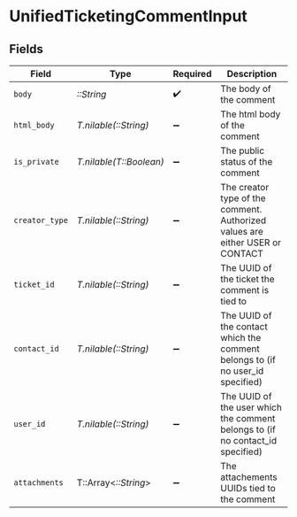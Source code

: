 # UnifiedTicketingCommentInput


## Fields

| Field                                                                          | Type                                                                           | Required                                                                       | Description                                                                    |
| ------------------------------------------------------------------------------ | ------------------------------------------------------------------------------ | ------------------------------------------------------------------------------ | ------------------------------------------------------------------------------ |
| `body`                                                                         | *::String*                                                                     | :heavy_check_mark:                                                             | The body of the comment                                                        |
| `html_body`                                                                    | *T.nilable(::String)*                                                          | :heavy_minus_sign:                                                             | The html body of the comment                                                   |
| `is_private`                                                                   | *T.nilable(T::Boolean)*                                                        | :heavy_minus_sign:                                                             | The public status of the comment                                               |
| `creator_type`                                                                 | *T.nilable(::String)*                                                          | :heavy_minus_sign:                                                             | The creator type of the comment. Authorized values are either USER or CONTACT  |
| `ticket_id`                                                                    | *T.nilable(::String)*                                                          | :heavy_minus_sign:                                                             | The UUID of the ticket the comment is tied to                                  |
| `contact_id`                                                                   | *T.nilable(::String)*                                                          | :heavy_minus_sign:                                                             | The UUID of the contact which the comment belongs to (if no user_id specified) |
| `user_id`                                                                      | *T.nilable(::String)*                                                          | :heavy_minus_sign:                                                             | The UUID of the user which the comment belongs to (if no contact_id specified) |
| `attachments`                                                                  | T::Array<*::String*>                                                           | :heavy_minus_sign:                                                             | The attachements UUIDs tied to the comment                                     |